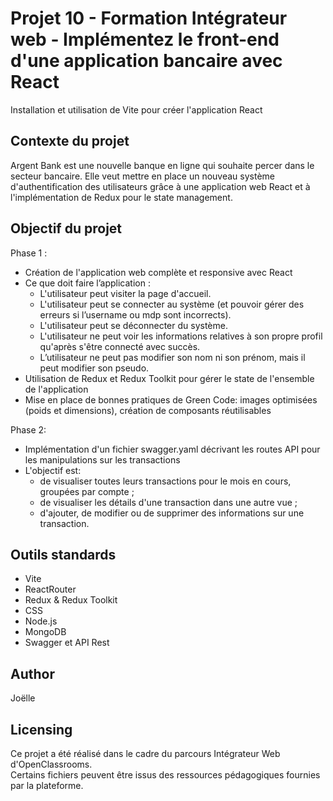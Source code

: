 # Projet 10 - Formation Intégrateur web - Implémentez le front-end d'une application bancaire avec React

Installation et utilisation de Vite pour créer l'application React

## Contexte du projet

Argent Bank est une nouvelle banque en ligne qui souhaite percer dans le secteur bancaire. Elle veut mettre en place un nouveau système d'authentification des utilisateurs grâce à une application web React et à l'implémentation de Redux pour le state management. 

## Objectif du projet

Phase 1 :
- Création de l'application web complète et responsive avec React
- Ce que doit faire l’application :
    - L'utilisateur peut visiter la page d'accueil.
    - L'utilisateur peut se connecter au système (et pouvoir gérer des erreurs si l’username ou mdp sont incorrects).
    - L'utilisateur peut se déconnecter du système.
    - L'utilisateur ne peut voir les informations relatives à son propre profil qu'après s'être connecté avec succès.
    - L’utilisateur ne peut pas modifier son nom ni son prénom, mais il peut modifier son pseudo.
- Utilisation de Redux et Redux Toolkit pour gérer le state de l'ensemble de l'application
- Mise en place de bonnes pratiques de Green Code: images optimisées (poids et dimensions), création de composants réutilisables

Phase 2:
- Implémentation d'un fichier swagger.yaml décrivant les routes API pour les manipulations sur les transactions
- L'objectif est:
    - de visualiser toutes leurs transactions pour le mois en cours, groupées par compte ;
    - de visualiser les détails d'une transaction dans une autre vue ;
    - d'ajouter, de modifier ou de supprimer des informations sur une transaction.

## Outils standards
- Vite
- ReactRouter
- Redux & Redux Toolkit
- CSS
- Node.js
- MongoDB
- Swagger et API Rest

## Author

Joëlle

## Licensing
Ce projet a été réalisé dans le cadre du parcours Intégrateur Web d'OpenClassrooms.  
Certains fichiers peuvent être issus des ressources pédagogiques fournies par la plateforme.
